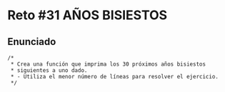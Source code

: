 # Reto #31 AÑOS BISIESTOS

## Enunciado

```
/*
 * Crea una función que imprima los 30 próximos años bisiestos
 * siguientes a uno dado.
 * - Utiliza el menor número de líneas para resolver el ejercicio.
 */
```